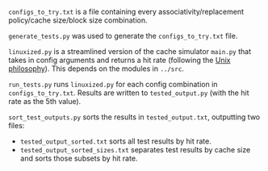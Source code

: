 `configs_to_try.txt` is a file containing every associativity/replacement policy/cache size/block size combination.

`generate_tests.py` was used to generate the `configs_to_try.txt` file.

`linuxized.py` is a streamlined version of the cache simulator `main.py` that takes in config arguments and returns a hit rate (following the [Unix philosophy](https://en.wikipedia.org/wiki/Unix_philosophy)). This depends on the modules in `../src`.

`run_tests.py` runs `linuxized.py` for each config combination in `configs_to_try.txt`. Results are written to `tested_output.py` (with the hit rate as the 5th value).

`sort_test_outputs.py` sorts the results in `tested_output.txt`, outputting two files:

 - `tested_output_sorted.txt` sorts all test results by hit rate.
 - `tested_output_sorted_sizes.txt` separates test results by cache size and sorts those subsets by hit rate.